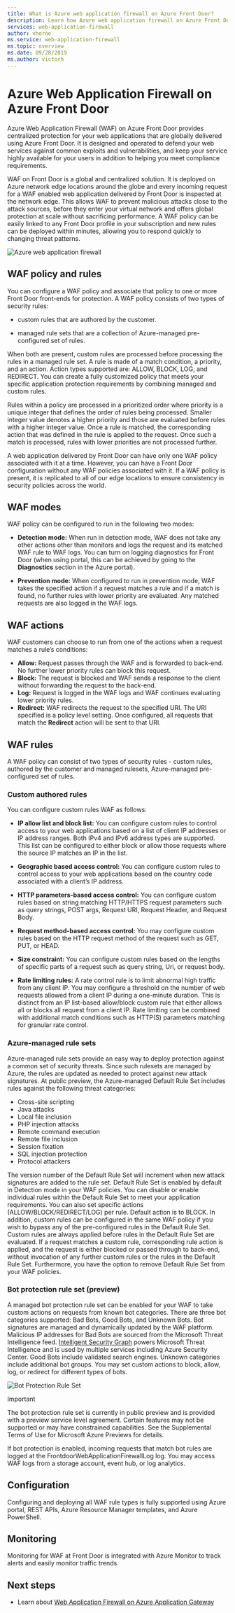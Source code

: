 ```yaml
---
title: What is Azure web application firewall on Azure Front Door?
description: Learn how Azure web application firewall on Azure Front Door service protects your web applications from malicious attacks.  
services: web-application-firewall
author: vhorne
ms.service: web-application-firewall
ms.topic: overview
ms.date: 09/28/2019
ms.author: victorh
---
```


# Azure Web Application Firewall on Azure Front Door

Azure Web Application Firewall (WAF) on Azure Front Door provides centralized protection for your web applications that are globally delivered using Azure Front Door. It is designed and operated to defend your web services against common exploits and vulnerabilities, and keep your service highly available for your users in addition to helping you meet compliance requirements.

WAF on Front Door is a global and centralized solution. It is deployed on Azure network edge locations around the globe and every incoming request for a WAF enabled web application delivered by Front Door is inspected at the network edge. This allows WAF to prevent malicious attacks close to the attack sources, before they enter your virtual network and offers global protection at scale without sacrificing performance. A WAF policy can be easily linked to any Front Door profile in your subscription and new rules can be deployed within minutes, allowing you to respond quickly to changing threat patterns.

![Azure web application firewall](../media/overview/wafoverview.png)

## WAF policy and rules

You can configure a WAF policy and associate that policy to one or more Front Door front-ends for protection. A WAF policy consists of two types of security rules:

- custom rules that are authored by the customer.

- managed rule sets that are a collection of Azure-managed pre-configured set of rules.

When both are present, custom rules are processed before processing the rules in a managed rule set. A rule is made of a match condition, a priority, and an action. Action types supported are: ALLOW, BLOCK, LOG, and REDIRECT. You can create a fully customized policy that meets your specific application protection requirements by combining managed and custom rules.

Rules within a policy are processed in a prioritized order where priority is a unique integer that defines the order of rules being processed. Smaller integer value denotes a higher priority and those are evaluated before rules with a higher integer value. Once a rule is matched, the corresponding action that was defined in the rule is applied to the request. Once such a match is processed, rules with lower priorities are not processed further.

A web application delivered by Front Door can have only one WAF policy associated with it at a time. However, you can have a Front Door configuration without any WAF policies associated with it. If a WAF policy is present, it is replicated to all of our edge locations to ensure consistency in security policies across the world.

## WAF modes

WAF policy can be configured to run in the following two modes:

- **Detection mode:** When run in detection mode, WAF does not take any other actions other than monitors and logs the request and its matched WAF rule to WAF logs. You can turn on logging diagnostics for Front Door (when using portal, this can be achieved by going to the **Diagnostics** section in the Azure portal).

- **Prevention mode:** When configured to run in prevention mode, WAF takes the specified action if a request matches a rule and if a match is found, no further rules with lower priority are evaluated. Any matched requests are also logged in the WAF logs.

## WAF actions

WAF customers can choose to run from one of the actions when a request matches a rule’s conditions:

- **Allow:**  Request passes through the WAF and is forwarded to back-end. No further lower priority rules can block this request.
- **Block:** The request is blocked and WAF sends a response to the client without forwarding the request to the back-end.
- **Log:**  Request is logged in the WAF logs and WAF continues evaluating lower priority rules.
- **Redirect:** WAF redirects the request to the specified URI. The URI specified is a policy level setting. Once configured, all requests that match the **Redirect** action will be sent to that URI.

## WAF rules

A WAF policy can consist of two types of security rules - custom rules, authored by the customer and managed rulesets, Azure-managed pre-configured set of rules.

### Custom authored rules

You can configure custom rules WAF as follows:

- **IP allow list and block list:** You can configure custom rules to control access to your web applications based on a list of client IP addresses or IP address ranges. Both IPv4 and IPv6 address types are supported. This list can be configured to either block or allow those requests where the source IP matches an IP in the list.

- **Geographic based access control:** You can configure custom rules to control access to your web applications based on the country code associated with a client’s IP address.

- **HTTP parameters-based access control:** You can configure custom rules based on string matching HTTP/HTTPS request parameters such as query strings, POST args, Request URI, Request Header, and Request Body.

- **Request method-based access control:** You may configure custom rules based on the HTTP request method of the request such as GET, PUT, or HEAD.

- **Size constraint:** You can configure custom rules based on the lengths of specific parts of a request such as query string, Uri, or request body.

- **Rate limiting rules:** A rate control rule is to limit abnormal high traffic from any client IP. You may configure a threshold on the number of web requests allowed from a client IP during a one-minute duration. This is distinct from an IP list-based allow/block custom rule that either allows all or blocks all request from a client IP. Rate limiting can be combined with additional match conditions such as HTTP(S) parameters matching for granular rate control.

### Azure-managed rule sets

Azure-managed rule sets provide an easy way to deploy protection against a common set of security threats. Since such rulesets are managed by Azure, the rules are updated as needed to protect against new attack signatures. At public preview, the Azure-managed Default Rule Set includes rules against the following threat categories:

- Cross-site scripting
- Java attacks
- Local file inclusion
- PHP injection attacks
- Remote command execution
- Remote file inclusion
- Session fixation
- SQL injection protection
- Protocol attackers

The version number of the Default Rule Set will increment when new attack signatures are added to the rule set.
Default Rule Set is enabled by default in Detection mode in your WAF policies. You can disable or enable individual rules within the Default Rule Set to meet your application requirements. You can also set specific actions (ALLOW/BLOCK/REDIRECT/LOG) per rule. 
Default action is to BLOCK. In addition, custom rules can be configured in the same WAF policy if you wish to bypass any of the pre-configured rules in the Default Rule Set.
Custom rules are always applied before rules in the Default Rule Set are evaluated. If a request matches a custom rule, corresponding rule action is applied, and the request is either blocked or passed through to back-end, without invocation of any further custom rules or the rules in the Default Rule Set. Furthermore, you have the option to remove Default Rule Set from your WAF policies.


### Bot protection rule set (preview)

A managed bot protection rule set can be enabled for your WAF to take custom actions on requests from known bot categories. There are three bot categories supported: Bad Bots, Good Bots, and Unknown Bots. Bot signatures are managed and dynamically updated by the WAF platform. Malicious IP addresses for Bad Bots are sourced from the Microsoft Threat Intelligence feed. [Intelligent Security Graph](https://www.microsoft.com/security/operations/intelligence) powers Microsoft Threat Intelligence and is used by multiple services including Azure Security Center. Good Bots include validated search engines. Unknown categories include additional bot groups. You may set custom actions to block, allow, log, or redirect for different types of bots.

![Bot Protection Rule Set](../media/afds-overview/botprotect2.png)

> [!IMPORTANT]
> The bot protection rule set is currently in public preview and is provided with a preview service level agreement. Certain features may not be supported or may have constrained capabilities. See the Supplemental Terms of Use for Microsoft Azure Previews for details.

If bot protection is enabled, incoming requests that match bot rules are logged at the FrontdoorWebApplicationFirewallLog log. You may access WAF logs from a storage account, event hub, or log analytics.

## Configuration

Configuring and deploying all WAF rule types is fully supported using Azure portal, REST APIs, Azure Resource Manager templates, and Azure PowerShell.

## Monitoring

Monitoring for WAF at Front Door is integrated with Azure Monitor to track alerts and easily monitor traffic trends.

## Next steps

- Learn about [Web Application Firewall on Azure Application Gateway](../ag/ag-overview.md)
